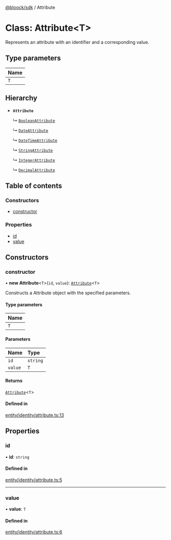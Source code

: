 [@bloock/sdk](../index.md) / Attribute

# Class: Attribute\<T\>

Represents an attribute with an identifier and a corresponding value.

## Type parameters

| Name |
| :------ |
| `T` |

## Hierarchy

- **`Attribute`**

  ↳ [`BooleanAttribute`](BooleanAttribute.md)

  ↳ [`DateAttribute`](DateAttribute.md)

  ↳ [`DateTimeAttribute`](DateTimeAttribute.md)

  ↳ [`StringAttribute`](StringAttribute.md)

  ↳ [`IntegerAttribute`](IntegerAttribute.md)

  ↳ [`DecimalAttribute`](DecimalAttribute.md)

## Table of contents

### Constructors

- [constructor](Attribute.md#constructor)

### Properties

- [id](Attribute.md#id)
- [value](Attribute.md#value)

## Constructors

### constructor

• **new Attribute**\<`T`\>(`id`, `value`): [`Attribute`](Attribute.md)\<`T`\>

Constructs a Attribute object with the specified parameters.

#### Type parameters

| Name |
| :------ |
| `T` |

#### Parameters

| Name | Type |
| :------ | :------ |
| `id` | `string` |
| `value` | `T` |

#### Returns

[`Attribute`](Attribute.md)\<`T`\>

#### Defined in

[entity/identity/attribute.ts:13](https://github.com/bloock/bloock-sdk/blob/4afdb4b/languages/js/src/entity/identity/attribute.ts#L13)

## Properties

### id

• **id**: `string`

#### Defined in

[entity/identity/attribute.ts:5](https://github.com/bloock/bloock-sdk/blob/4afdb4b/languages/js/src/entity/identity/attribute.ts#L5)

___

### value

• **value**: `T`

#### Defined in

[entity/identity/attribute.ts:6](https://github.com/bloock/bloock-sdk/blob/4afdb4b/languages/js/src/entity/identity/attribute.ts#L6)

